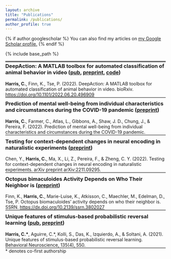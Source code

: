 ```yaml
---
layout: archive
title: "Publications"
permalink: /publications/
author_profile: true
---
```


{% if author.googlescholar %}
  You can also find my articles on <u><a href="{{author.googlescholar}}">my Google Scholar profile</a>.</u>
{% endif %}

{% include base_path %}


<hr style="height:4px; background-color: #696969; margin-bottom:-1.5em">

### DeepAction: A MATLAB toolbox for automated classification of animal behavior in video ([pub](https://www.nature.com/articles/s41598-023-29574-0), [preprint](https://www.biorxiv.org/content/10.1101/2022.06.20.496909v1), [code](https://github.com/carlwharris/DeepAction))

**Harris, C.**, Finn, K., Tse, P. (2022). DeepAction: A MATLAB toolbox for automated classification of animal behavior in video. bioRxiv. https://doi.org/10.1101/2022.06.20.496909

<hr style="height:2px; background-color: #696969; margin-top:-1em; margin-bottom:-1em">

### Prediction of mental well-being from individual characteristics and circumstances during the COVID-19 pandemic ([preprint](https://psyarxiv.com/7enqw/))

**Harris, C.**, Farmer, C., Atlas, L., Gibbons, A., Shaw, J. D., Chung, J., & Pereira, F. (2022). Prediction of mental well-being from individual characteristics and circumstances during the COVID-19 pandemic.

<hr style="height:2px; background-color: #696969; margin-top:-1em; margin-bottom:-1em">

### Testing for context-dependent changes in neural encoding in naturalistic experiments ([preprint](https://arxiv.org/abs/2211.09295))

Chen, Y., **Harris, C.**, Ma, X., Li, Z., Pereira, F., & Zheng, C. Y. (2022). Testing for context-dependent changes in neural encoding in naturalistic experiments. arXiv preprint arXiv:2211.09295.

<hr style="height:2px; background-color: #696969; margin-top:-1em; margin-bottom:-1em">


### Octopus bimaculoides Activity Depends on Who Their Neighbor is ([preprint](https://papers.ssrn.com/sol3/papers.cfm?abstract_id=3802027))

Finn, K., **Harris, C.**, Marie-Luise, K., Atkisson, C., Maechler, M., Edelman, D., Tse, P. Octopus biomaculoides’ activity depends on who their neighbor is. SSRN. https://dx.doi.org/10.2139/ssrn.3802027


<hr style="height:2px; background-color: #696969; margin-top:-1em; margin-bottom:-1em">

### Unique features of stimulus-based probabilistic reversal learning ([pub](https://psycnet.apa.org/record/2021-79780-002), [preprint](https://www.biorxiv.org/content/10.1101/2020.09.24.310771v2))

**Harris, C.\***, Aguirre, C.\*, Kolli, S., Das, K., Izquierdo, A., & Soltani, A. (2021). Unique features of stimulus-based probabilistic reversal learning. Behavioral Neuroscience, 135(4), 550.

<hr style="height:2px; background-color: #696969; margin-top:-1em; margin-bottom:-1em">

\* denotes co-first authorship